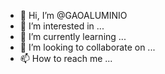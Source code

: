 - 👋 Hi, I’m @GAOALUMINIO
- 👀 I’m interested in ...
- 🌱 I’m currently learning ...
- 💞️ I’m looking to collaborate on ...
- 📫 How to reach me ...

<!---
GAOALUMINIO/GAOALUMINIO is a ✨ special ✨ repository because its `README.md` (this file) appears on your GitHub profile.
You can click the Preview link to take a look at your changes.
--->
